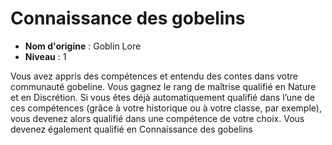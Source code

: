 # Connaissance des gobelins

 * **Nom d'origine** : Goblin Lore
 * **Niveau** : 1


<p>Vous avez appris des compétences et entendu des contes dans votre communauté gobeline. Vous gagnez le rang de maîtrise qualifié en Nature et en Discrétion. Si vous êtes déjà automatiquement qualifié dans l’une de ces compétences (grâce à votre historique ou à votre classe, par exemple), vous devenez alors qualifié dans une compétence de votre choix. Vous devenez également qualifié en Connaissance des gobelins</p>